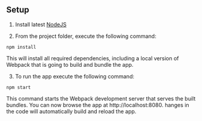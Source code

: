 ## Setup
 
1. Install latest [NodeJS](https://nodejs.org/en/)

2. From the project folder, execute the following command: 
 ```
 npm install
 ```
 This will install all required dependencies, including a local version of Webpack that is going to build and bundle the app. 

3. To run the app execute the following command:
 ```
 npm start
 ```
 This command starts the Webpack development server that serves the built bundles. You can now browse the app at http://localhost:8080. hanges in the code will automatically build and reload the app.
